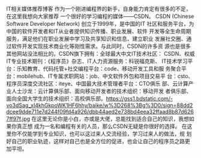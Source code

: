 IT相关媒体推荐博客 
  	作为一个刚进编程界的新手，自身能力肯定有很多的不足，在这里我想向大家推荐
 一个很好的学习编程的媒体——CSDN。
	CSDN (Chinese Software Developer Network) 创立于1999年，是中国的IT
社区和服务平台，为中国的软件开发者和IT从业者提供知识传播、职业发展、软件
开发等全生命周期服务，满足他们在职业发展中学习及共享知识和信息、建立职业
发展社交圈、通过软件开发实现技术商业化等刚性需求。与此同时，CSDN的许多资
源也是很多其他网站没法相比的。CSDN旗下拥有：全球最大中文IT技术社区：
CSDN、权威IT专业技术期刊：《程序员》杂志、IT人力资源服务：科锐福克斯、
IT技术学习平台：乐知教育、代码托管+社交编程平台：code、移动开发工具和服
务聚合平台：mobilehub、IT专属求职网站：job、中文软件外包和项目交易平
台：csto、程序员深度交流社区：iteye、中国最大技术管理者平台：CTO俱乐
部、云计算产业人士沙龙：云计算俱乐部、面向移动开发者的技术组织：移动开发
者俱乐部、面向全国大学生的技术组织：高校俱乐部。https://gss1.bdstatic.com/-vo3dSag_xI4khGkpoWK1HF6hhy/baike/w%3D268%3Bg%3D0/sign=88dd2dcee9dde711e7d244f09fd4a926/dbb44aed2e738bd4eea32ffaad8b87d6267ff97f.jpg
    在这里无论你是小白，亦或是大佬，总能找到适合自己的知识，我想如果你真正想
成为一名和编程有关的人员，那么CSDN无疑是你很好的选择。
    在这里你不仅能学到专业知识，也可以这过来人交流经验，学习过来人的做法，规
划好自己的职业轨迹，这样对自己也是全方位的促进，也会让自己的程序员之路更
加平坦。